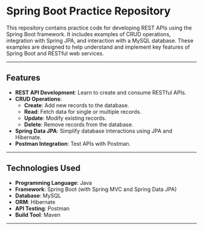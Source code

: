 # Spring Boot Practice Repository

This repository contains practice code for developing REST APIs using the Spring Boot framework. It includes examples of CRUD operations, integration with Spring JPA, and interaction with a MySQL database. These examples are designed to help understand and implement key features of Spring Boot and RESTful web services.

---

## Features

- **REST API Development**: Learn to create and consume RESTful APIs.
- **CRUD Operations**:
  - **Create**: Add new records to the database.
  - **Read**: Fetch data for single or multiple records.
  - **Update**: Modify existing records.
  - **Delete**: Remove records from the database.
- **Spring Data JPA**: Simplify database interactions using JPA and Hibernate.
- **Postman Integration**: Test APIs with Postman.

---

## Technologies Used

- **Programming Language**: Java
- **Framework**: Spring Boot (with Spring MVC and Spring Data JPA)
- **Database**: MySQL
- **ORM**: Hibernate
- **API Testing**: Postman
- **Build Tool**: Maven

---
